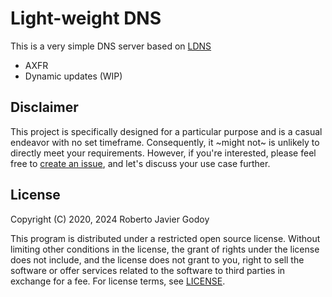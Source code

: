 # Light-weight DNS 

This is a very simple DNS server based on [LDNS](https://www.nlnetlabs.nl/)

- AXFR
- Dynamic updates (WIP)


## Disclaimer

This project is specifically designed for a particular purpose and is a casual endeavor with no set timeframe. Consequently, it ~might not~ is unlikely to directly meet your requirements. However, if you're interested, please feel free to [create an issue](https://github.com/javier-godoy/misc/issues), and let's discuss your use case further.


## License

Copyright (C) 2020, 2024 Roberto Javier Godoy

This program is distributed under a restricted open source license. Without limiting other conditions in the license, the grant of rights under the license does not include, and the license does not grant to you, right to sell the software or offer services related to the software to third parties in exchange for a fee. For license terms, see [LICENSE](LICENSE).